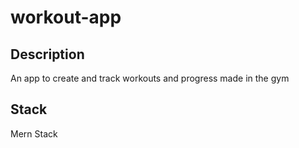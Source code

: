 # workout-app

## Description
An app to create and track workouts and progress made in the gym


## Stack
Mern Stack
